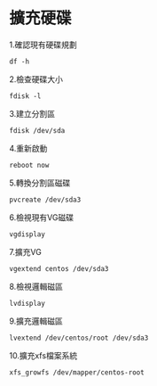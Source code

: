 # 擴充硬碟  

1.確認現有硬碟規劃  
```
df -h
```
2.檢查硬碟大小  
```
fdisk -l
```
3.建立分割區  
```
fdisk /dev/sda
```
4.重新啟動  
```
reboot now
```
5.轉換分割區磁碟  
```
pvcreate /dev/sda3
```
6.檢視現有VG磁碟  
```
vgdisplay
```
7.擴充VG  
```
vgextend centos /dev/sda3
```
8.檢視邏輯磁區  
```
lvdisplay
```
9.擴充邏輯磁區
```
lvextend /dev/centos/root /dev/sda3
```
10.擴充xfs檔案系統
```
xfs_growfs /dev/mapper/centos-root
```
